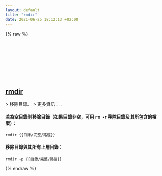 ```yaml
---
layout: default
title: "rmdir"
date: 2021-06-25 18:12:13 +02:00
---
```

{% raw %}
<h2 id="rmdir">
  <a href="/zh_tw/common/rmdir.html">rmdir</a> <a href="#rmdir"><svg class="icon">
    <use href="/assets/images/unicode_sprite.svg#link" />
  </svg></a>
</h2>
> 移除目錄。
> 更多資訊： <https://www.gnu.org/software/coreutils/rmdir>.

#### 若為空目錄則移除目錄（如果目錄非空，可用 `rm -r` 移除目錄及其所包含的檔案）：
```shell
rmdir {{目錄/完整/路徑}}
```
#### 移除目錄與其所有上層目錄：
```shell
rmdir -p {{目錄/完整/路徑}}
```
{% endraw %}